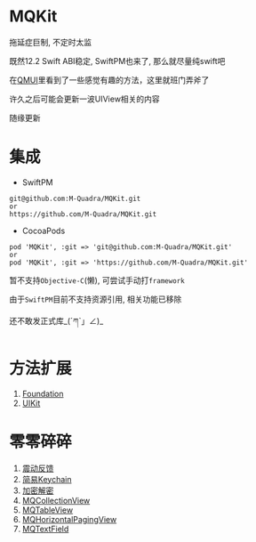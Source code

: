 # MQKit

拖延症巨制, 不定时太监

既然12.2 Swift ABI稳定, SwiftPM也来了, 那么就尽量纯swift吧

在[QMUI](https://github.com/Tencent/QMUI_iOS)里看到了一些感觉有趣的方法，这里就班门弄斧了

许久之后可能会更新一波UIView相关的内容

随缘更新

# 集成

- SwiftPM

```
git@github.com:M-Quadra/MQKit.git
or
https://github.com/M-Quadra/MQKit.git
```

- CocoaPods

```
pod 'MQKit', :git => 'git@github.com:M-Quadra/MQKit.git'
or
pod 'MQKit', :git => 'https://github.com/M-Quadra/MQKit.git'
```

暂不支持`Objective-C`(懒), 可尝试手动打`framework`

由于`SwiftPM`目前不支持资源引用, 相关功能已移除

还不敢发正式库\_(ˊཀˋ」∠)_

# 方法扩展

1. [Foundation](Document/Extension/Foundation/Foundation.md)
2. [UIKit](Document/Extension/UIKit/UIKit.md)

# 零零碎碎

1. [震动反馈](Document/Other/MQTaptic.md)
2. [简易Keychain](Document/Other/MQKeychain.md)
3. [加密解密](Document/Other/MQCrypt.md)
4. [MQCollectionView](Document/MQ_Class.md)
5. [MQTableView](Document/MQ_Class.md)
6. [MQHorizontalPagingView](Document/MQ_Class.md)
7. [MQTextField](Document/Other/MQTextField.md)

